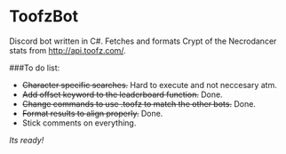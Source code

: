 # ToofzBot
Discord bot written in C#. Fetches and formats Crypt of the Necrodancer stats from http://api.toofz.com/.

###To do list:
- ~~Character specific searches.~~ Hard to execute and not neccesary atm.
- ~~Add offset keyword to the leaderboard function.~~ Done.
- ~~Change commands to use .toofz to match the other bots.~~ Done.
- ~~Format results to align properly.~~ Done.
- Stick comments on everything.

*Its ready!*
